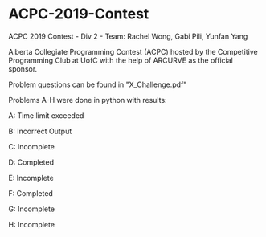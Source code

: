 # ACPC-2019-Contest
ACPC 2019 Contest - Div 2 - Team: Rachel Wong, Gabi Pili, Yunfan Yang

Alberta Collegiate Programming Contest (ACPC) hosted by the Competitive Programming Club at UofC with the help of ARCURVE as the official sponsor. 

Problem questions can be found in "X_Challenge.pdf"

Problems A-H were done in python with results:



A: Time limit exceeded

B: Incorrect Output

C: Incomplete

D: Completed

E: Incomplete

F: Completed

G: Incomplete

H: Incomplete

